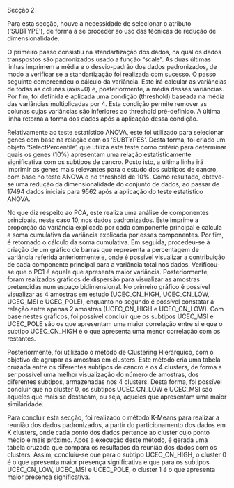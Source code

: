 Secção 2

Para esta secção, houve a necessidade de selecionar o atributo (‘SUBTYPE’), de forma a se proceder ao uso das técnicas de redução de dimensionalidade. 

O primeiro passo consistiu na standartização dos dados, na qual os dados transpostos são padronizados usado a função “scale”. As duas últimas linhas imprimem a média e o desvio-padrão dos dados padronizados, de modo a verificar se a standartização foi realizada com sucesso. O passo seguinte compreendeu o cálculo da variância. Este irá calcular as variâncias de todas as colunas (axis=0) e, posteriormente, a média dessas variâncias. Por fim, foi definida e aplicada uma condição (threshold) baseada na média das variâncias multiplicadas por 4. Esta condição permite remover as colunas cujas variâncias são inferiores ao threshold pré-definido. A última linha retorna a forma dos dados após a aplicação dessa condição. 

Relativamente ao teste estatístico ANOVA, este foi utilizado para selecionar genes com base na relação com os ‘SUBTYPES’. Desta forma, foi criado um objeto ‘SelectPercentile’, que utiliza este teste como critério para determinar quais os genes (10%) apresentam uma relação estatisticamente significativa com os subtipos de cancro. Posto isto, a última linha irá imprimir os genes mais relevantes para o estudo dos subtipos de cancro, com base no teste ANOVA e no threshold de 10%. Como resultado, obteve-se uma redução da dimensionalidade do conjunto de dados, ao passar de 17494 dados iniciais para 9562 após a aplicação do teste estatístico ANOVA.

No que diz respeito ao PCA, este realiza uma análise de componentes principais, neste caso 10, nos dados padronizados. Este imprime a proporção da variância explicada por cada componente principal e calcula a soma cumulativa da variância explicada por esses componentes. Por fim, é retornado o cálculo da soma cumulativa. Em seguida, procedeu-se à criação de um gráfico de barras que representa a percentagem de variância referida anteriormente e, onde é possível visualizar a contribuição de cada componente principal para a variância total nos dados. Verificou-se que o PC1 é aquele que apresenta maior variância. Posteriormente, foram realizados gráficos de dispersão para visualizar as amostras pretendidas num espaço bidimensional. No primeiro gráfico é possível visualizar as 4 amostras em estudo (UCEC_CN_HIGH, UCEC_CN_LOW, UCEC_MSI e UCEC_POLE), enquanto no segundo é possível constatar a relação entre apenas 2 amostras (UCEC_CN_HIGH e UCEC_CN_LOW). Com base nestes gráficos, foi possível concluir que os subtipos UCEC_MSI e UCEC_POLE são os que apresentam uma maior correlação entre si e que o subtipo UCEC_CN_HIGH é o que apresenta uma menor correlação com os restantes.

Posteriormente, foi utilizado o método de Clustering Hierárquico, com o objetivo de agrupar as amostras em clusters. Este método cria uma tabela cruzada entre os diferentes subtipos de cancro e os 4 clusters, de forma a ser possível uma melhor visualização do número de amostras, dos diferentes subtipos, armazenadas nos 4 clusters. Desta forma, foi possível concluir que no cluster 0, os subtipos UCEC_CN_LOW e UCEC_MSI são aqueles que mais se destacam, ou seja, aqueles que apresentam uma maior similaridade.

Para concluir esta secção, foi realizado o método K-Means para realizar a reunião dos dados padronizados, a partir do particionamento dos dados em K clusters, onde cada ponto dos dados pertence ao cluster cujo ponto médio é mais próximo. Após a execução deste método, é gerada uma tabela cruzada que compara os resultados da reunião dos dados com os clusters. Assim, concluiu-se que para o subtipo UCEC_CN_HIGH, o cluster 0 é o que apresenta maior presença significativa e que para os subtipos UCEC_CN_LOW, UCEC_MSI e UCEC_POLE, o cluster 1 é o que apresenta maior presença significativa.


